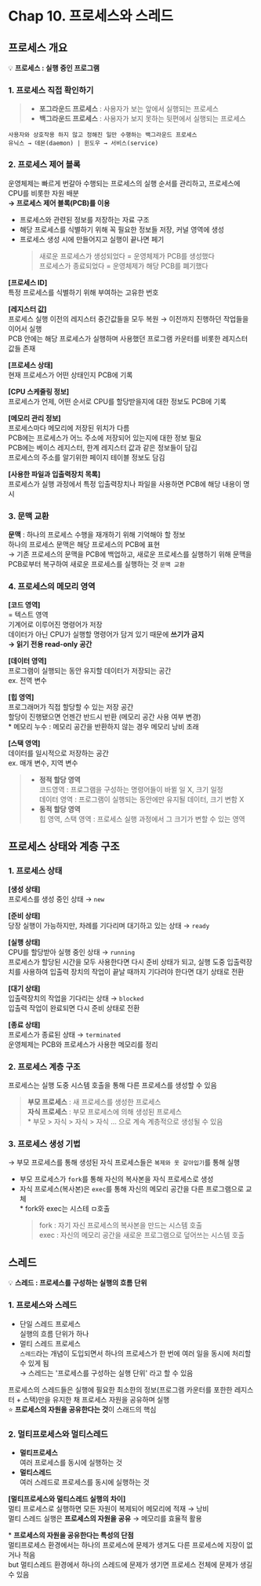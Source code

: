 # Chap 10. 프로세스와 스레드

## 프로세스 개요

💡 **프로세스 : 실행 중인 프로그램**

### 1. 프로세스 직접 확인하기

> - **포그라운드 프로세스** : 사용자가 보는 앞에서 실행되는 프로세스
> - **백그라운드 프로세스** : 사용자가 보지 못하는 뒷편에서 실행되는 프로세스

    사용자와 상호작용 하지 않고 정해진 일만 수행하는 백그라운드 프로세스
    유닉스 → 데몬(daemon) | 윈도우 → 서비스(service)

### 2. 프로세스 제어 블록

운영체제는 빠르게 번갈아 수행되는 프로세스의 실행 순서를 관리하고, 프로세스에 CPU를 비롯한 자원 배분  
**→ 프로세스 제어 블록(PCB)를 이용**

- 프로세스와 관련된 정보를 저장하는 자료 구조
- 해당 프로세스를 식별하기 위해 꼭 필요한 정보들 저장, 커널 영역에 생성
- 프로세스 생성 시에 만들어지고 실행이 끝나면 페기
  > 새로운 프로세스가 생성되었다 = 운영체제가 PCB를 생성했다  
  > 프로세스가 종료되었다 = 운영체제가 해당 PCB를 폐기했다

**[프로세스 ID]**  
특정 프로세스를 식별하기 위해 부여하는 고유한 번호

**[레지스터 값]**  
프로세스 실행 이전의 레지스터 중간값들을 모두 복원 → 이전까지 진행하던 작업들을 이어서 실행  
PCB 안에는 해당 프로세스가 실행하며 사용했던 프로그램 카운터를 비롯한 레지스터 값들 존재

**[프로세스 상태]**  
현재 프로세스가 어떤 상태인지 PCB에 기록

**[CPU 스케줄링 정보]**  
프로세스가 언제, 어떤 순서로 CPU를 할당받을지에 대한 정보도 PCB에 기록

**[메모리 관리 정보]**  
프로세스마다 메모리에 저장된 위치가 다름  
PCB에는 프로세스가 어느 주소에 저장되어 있는지에 대한 정보 필요  
PCB에는 베이스 레지스터, 한계 레지스터 값과 같은 정보들이 담김  
프로세스의 주소를 알기위한 페이지 테이블 정보도 담김

**[사용한 파일과 입출력장치 목록]**  
프로세스가 실행 과정에서 특정 입출력장치나 파일을 사용하면 PCB에 해당 내용이 명시

### 3. 문맥 교환

**문맥** : 하나의 프로세스 수행을 재개하기 위해 기억해야 할 정보  
하나의 프로세스 문맥은 해당 프로세스의 PCB에 표현  
→ 기존 프로세스의 문맥을 PCB에 백업하고, 새로운 프로세스를 실행하기 위해 문맥을 PCB로부터 복구하여 새로운 프로세스를 실행하는 것 `문맥 교환`

### 4. 프로세스의 메모리 영역

**[코드 영역]**  
= 텍스트 영역  
기계어로 이루어진 명령어가 저장  
데이터가 아닌 CPU가 실행할 명령어가 담겨 있기 때문에 **쓰기가 금지**  
**→ 읽기 전용 read-only 공간**

**[데이터 영역]**  
프로그램이 실행되는 동안 유지할 데이터가 저장되는 공간  
ex. 전역 변수

**[힙 영역]**  
프로그래머가 직접 할당할 수 있는 저장 공간  
할당이 진행됐으면 언젠간 반드시 반환 (메모리 공간 사용 여부 변경)  
\* 메모리 누수 : 메모리 공간을 반환하지 않는 경우 메모리 낭비 초래

**[스택 영역]**  
데이터를 일시적으로 저장하는 공간  
ex. 매개 변수, 지역 변수

> - **정적 할당 영역**  
>   코드영역 : 프로그램을 구성하는 명령어들이 바뀔 일 X, 크기 일정  
>   데이터 영역 : 프로그램이 실행되는 동안에만 유지될 데이터, 크기 변함 X
> - **동적 할당 영역**  
>   힙 영역, 스택 영역 : 프로세스 실행 과정에서 그 크기가 변할 수 있는 영역

## 프로세스 상태와 계층 구조

### 1. 프로세스 상태

**[생성 상태]**  
프로세스를 생성 중인 상태 → `new`

**[준비 상태]**  
당장 실행이 가능하지만, 차례를 기다리며 대기하고 있는 상태 → `ready`

**[실행 상태]**  
CPU를 할당받아 실행 중인 상태 → `running`  
프로세스가 할당된 시간을 모두 사용한다면 다시 준비 상태가 되고, 실행 도중 입출력장치를 사용하여 입출력 장치의 작업이 끝날 때까지 기다려야 한다면 대기 상태로 전환

**[대기 상태]**  
입출력장치의 작업을 기다리는 상태 → `blocked`  
입출력 작업이 완료되면 다시 준비 상태로 전환

**[종료 상태]**  
프로세스가 종료된 상태 → `terminated`  
운영체제는 PCB와 프로세스가 사용한 메모리를 정리

### 2. 프로세스 계층 구조

프로세스는 실행 도중 시스템 호출을 통해 다른 프로세스를 생성할 수 있음

> **부모 프로세스** : 새 프로세스를 생성한 프로세스  
> **자식 프로세스** : 부모 프로세스에 의해 생성된 프로세스  
> \* 부모 > 자식 > 자식 > 자식 ... 으로 계속 계층적으로 생성될 수 있음

### 3. 프로세스 생성 기법

→ 부모 프로세스를 통해 생성된 자식 프로세스들은 `복제와 옷 갈아입기`를 통해 실행

- 부모 프로세스가 `fork`를 통해 자신의 복사본을 자식 프로세스로 생성
- 자식 프로세스(복사본)은 `exec`를 통해 자신의 메모리 공간을 다른 프로그램으로 교체  
  \* fork와 exec는 시스테 ㅁ호출
  > fork : 자기 자신 프로세스의 복사본을 만드는 시스템 호출  
  > exec : 자신의 메모리 공간을 새로운 프로그램으로 덮어쓰는 시스템 호출

## 스레드

💡 **스레드 : 프로세스를 구성하는 실행의 흐름 단위**

### 1. 프로세스와 스레드

- 단일 스레드 프로세스  
   실행의 흐름 단위가 하나
- 멀티 스레드 프로세스  
   `스레드`라는 개념이 도입되면서 하나의 프로세스가 한 번에 여러 일을 동시에 처리할 수 있게 됨  
  → 스레드는 '프로세스를 구성하는 실행 단위' 라고 할 수 있음

프로세스의 스레드들은 실행에 필요한 최소한의 정보(프로그램 카운터를 포한한 레지스터 + 스택)만을 유지한 채 프로세스 자원을 공유하며 실행  
⭐️ **프로세스의 자원을 공유한다는 것**이 스래드의 핵심

### 2. 멀티프로세스와 멀티스레드

- **멀티프로세스**  
   여러 프로세스를 동시에 실행하는 것
- **멀티스레드**  
   여러 스레드로 프로세스를 동시에 실행하는 것

**[멀티프로세스와 멀티스레드 실행의 차이]**  
멀티 프로세스로 실행하면 모든 자원이 복제되어 메모리에 적재 → 낭비  
멀티 스레드 실행은 **프로세스의 자원을 공유** → 메모리를 효율적 활용

\* **프로세스의 자원을 공유한다는 특성의 단점**  
 멀티프로세스 환경에서는 하나의 프로세스에 문제가 생겨도 다른 프로세스에 지장이 없거나 적음  
but 멀티스레드 환경에서 하나의 스레드에 문제가 생기면 프로세스 전체에 문제가 생길 수 있음

